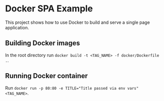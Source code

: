 # Docker SPA Example

This project shows how to use Docker to build and serve a single page application.

## Building Docker images

In the root directory run `docker build -t <TAG_NAME> -f docker/Dockerfile .`.

## Running Docker container

Run `docker run -p 80:80 -e TITLE="Title passed via env vars" <TAG_NAME>`.
